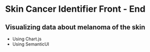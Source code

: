 # Skin Cancer Identifier Front - End

## Visualizing data about melanoma of the skin
- Using Chart.js
- Using SemanticUI
